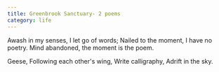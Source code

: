 ```yaml
---
title: Greenbrook Sanctuary- 2 poems
category: life
---
```


Awash in my senses,
I let go of words;
Nailed to the moment,
I have no poetry.
Mind abandoned,
the moment is the poem.


Geese,
Following each other's wing,
Write calligraphy,
Adrift in the sky.
